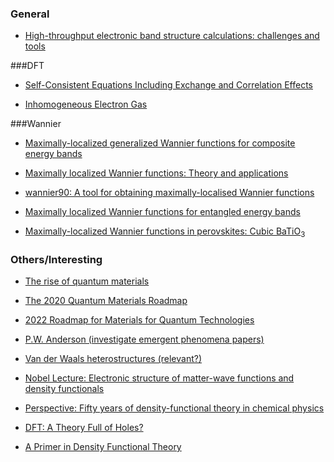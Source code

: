 

### General

* [High-throughput electronic band structure calculations: challenges and tools](https://arxiv.org/pdf/1004.2974.pdf)

###DFT

* [Self-Consistent Equations Including Exchange and Correlation Effects](https://journals.aps.org/pr/pdf/10.1103/PhysRev.140.A1133)

* [Inhomogeneous Electron Gas](https://journals.aps.org/pr/pdf/10.1103/PhysRev.136.B864)


###Wannier

* [Maximally-localized generalized Wannier functions for composite energy bands](https://arxiv.org/pdf/cond-mat/9707145.pdf)

* [Maximally localized Wannier functions: Theory and applications](https://arxiv.org/pdf/1112.5411.pdf)

* [wannier90: A tool for obtaining maximally-localised Wannier functions](https://arxiv.org/pdf/0708.0650.pdf)

* [Maximally localized Wannier functions for entangled energy bands](https://arxiv.org/pdf/cond-mat/0108084.pdf)

* [Maximally-localized Wannier functions in perovskites: Cubic BaTiO<sub>3</sub>](https://arxiv.org/pdf/cond-mat/9802210.pdf)


### Others/Interesting

* [The rise of quantum materials](https://www.researchgate.net/profile/Franklin-Paras-Hernandez/post/What-is-the-importance-of-quantum-materials-in-thin-film-technology/attachment/5bf571e1cfe4a7645503c856/AS%3A695417138319360%401542811774042/download/The+rise+of+quantum+materials.pdf)

* [The 2020 Quantum Materials Roadmap](https://arxiv.org/ftp/arxiv/papers/2102/2102.02644.pdf)

* [2022 Roadmap for Materials for Quantum Technologies](https://arxiv.org/ftp/arxiv/papers/2202/2202.07309.pdf)

* [P.W. Anderson (investigate emergent phenomena papers)](https://en.wikipedia.org/wiki/Philip_W._Anderson#cite_note-3)

* [Van der Waals heterostructures (relevant?)](https://qs3.scripts.mit.edu/images/pdf/vanderWaalsHeterostructures.pdf)

* [Nobel Lecture: Electronic structure of matter-wave functions and density functionals](https://www.nobelprize.org/uploads/2018/06/kohn-lecture.pdf)

* [Perspective: Fifty years of density-functional theory in chemical physics](https://www.chem.pku.edu.cn/jianghgroup/docs/20190514215433428130.pdf)

[Perspective: Fifty years of density-functional theory in chemical physics]: # (https://journals.aps.org/rmp/pdf/10.1103/RevModPhys.71.1253)

* [DFT: A Theory Full of Holes?](https://static1.squarespace.com/static/5b06fe765b409b62b1c16a43/t/5b1998376d2a7347e1a1c07c/1528404025001/PGB14.pdf)

* [A Primer in Density Functional Theory](https://www.physics.udel.edu/~bnikolic/QTTG/NOTES/DFT/BOOK=primer_dft.pdf)


